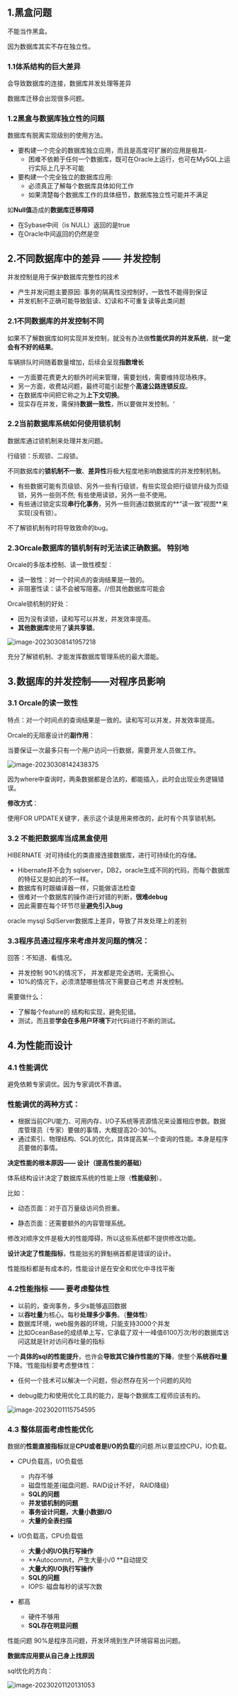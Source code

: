 ## 1.黑盒问题

不能当作黑盒。

因为数据库其实不存在独立性。

### 1.1体系结构的巨大差异

会导致数据库的连接，数据库并发处理等差异

数据库迁移会出现很多问题。

### 1.2黑盒与数据库独立性的问题

数据库有脱离实现级别的使用方法。

- 要构建一个完全的数据库独立应用，而且是高度可扩展的应用是极其-
  - 困难不依赖于任何一个数据库，既可在Oracle上运行，也可在MySQL上运行实际上几乎不可能
- 要构建一个完全独立的数据库应用:
  - 必须真正了解每个数据库具体如何工作
  - 如果清楚每个数据库工作的具体细节，数据库独立性可能并不满足

如**Null值**造成的**数据库迁移障碍**

- 在Sybase中间（is NULL）返回的是true
- 在Oracle中间返回的仍然是空



## 2.不同数据库中的差异 —— 并发控制

并发控制是用于保护数据库完整性的技术

- 产生并发问题主要原因: 事务的隔离性没控制好，一致性不能得到保证
- 并发机制不正确可能导致脏读、幻读和不可重复读等此类问题



### 2.1不同数据库的并发控制不同

如果不了解数据库如何实现并发控制，就没有办法做**性能优异的并发系统**，就**一定会有不好的结果**。



车辆排队时间随着数量增加，后续会呈现**指数增长**

- 一方面要花费更大的额外时间来管理，需要划线，需要维持现场秩序。
- 另一方面，收费站问题，最终可能引起整个**高速公路连锁反应**。
- 在数据库中间把它称之为**上下文切换**。
- 现实存在并发，需保持**数据一致性**，所以要做并发控制。‘



### 2.2当前数据库系统如何使用锁机制

数据库通过锁机制来处理并发问题。

行级锁：乐观锁、二段锁。

不同数据库的**锁机制不一致**、**差异性**将极大程度地影响数据库的并发控制机制。

- 有些数据可能有页级锁、另外一些有行级锁，有些实现会把行级锁升级为页级锁，另外一些则不然; 有些使用读锁，另外一些不使用。
- 有些通过锁定实现**串行化事务**，另外一些则通过数据库的**“读一致”视图**来实现(没有锁）。

不了解锁机制有时将导致致命的bug。

### 2.3Orcale数据库的锁机制有时无法读正确数据。 特别地

Orcale的多版本控制、读一致性模型：

- 读一致性：对一个时间点的查询结果是一致的。
- 非阻塞性读：读不会被写阻塞。//但其他数据库可能会

Orcale锁机制的好处：

- 因为没有读锁，读和写可以并发，并发效率提高。
- **其他数据库**使用了**读共享锁**。

![image-20230308141957218](img/开发中的数据库问题/image-20230308141957218.png)

充分了解锁机制、才能发挥数据库管理系统的最大潜能。



## 3.数据库的并发控制——对程序员影响

### 3.1 Orcale的读一致性

特点：对一个时间点的查询结果是一致的。读和写可以并发，并发效率提高。

Orcale的无阻塞设计的**副作用**：

当要保证一次最多只有一个用户访问一行数据，需要开发人员做工作。

![image-20230308142438375](img/开发中的数据库问题/image-20230308142438375.png)

因为where中查询时，两条数据都是合法的，都能插入，此时会出现业务逻辑错误。

**修改方式**：

使用FOR UPDATE关键字，表示这个读是用来修改的，此时有个共享锁机制。



### 3.2 不能把数据库当成黑盒使用

HIBERNATE
·对可持续化的类直接连接数据库，进行可持续化的存储。

- Hibernate并不会为 sqlserver，DB2，oracle生成不同的代码，而每个数据库的特征又是如此的不一样。
- 数据库有时跟编译器一样，只能做语法检查
- 很难对一个数据库的操作进行对错的判断，**很难debug**
- 因此需要在每个环节尽量**避免引入bug**

oracle mysql SqlServer数据库上差异，导致了并发处理上的差别

### 3.3程序员通过程序来考虑并发问题的情况：

回答：不知道、看情况。

- 并发控制
  90%的情况下，
  并发都是完全透明，无需担心。
- 10%的情况下，必须清楚哪些情况下需要自己考虑
  并发控制。

需要做什么：

- 了解每个feature的
  结构和实现，避免犯错。
- 测试，而且要**学会在多用户环境下**对代码进行不断的测试。



## 4.为性能而设计

### 4.1 性能调优

避免依赖专家调优。因为专家调优不靠谱。

### 性能调优的两种方式：

- 根据当前CPU能力、可用内存、I/O子系统等资源情况来设置相应参数。数据库管理员（专家）要做的事情，大概提高20-30%。
- 通过索引、物理结构、SQL的优化，具体提高某--个查询的性能。本身是程序员要做的事情。

**决定性能的根本原因—— 设计（提高性能的基础）**

体系结构设计决定了数据库系统的性能上限（**性能级别**）。

比如：

- 动态页面：对于百万量级访问负担重。

- 静态页面：还需要额外的内容管理系统。

修改对顺序文件是极大的性能障碍，所以这些系统都不提供修改功能。

**设计决定了性能指标**，性能拙劣的罪魁祸首都是错误的设计。

性能指标都是有成本的，性能设计是在安全和优化中寻找平衡

### 4.2性能指标 —— 要考虑整体性

- 以前的，查询事务，多少s能够返回数据
- 以**吞吐量**为核心。每秒**处理多少事务**。（**整体性**）
- 数据库环境，web服务器的环境，只能支持3000个并发
- 比如OceanBase的成绩单上写，它承载了双十一峰值6100万次/秒的数据库访问这就是针对访问吞吐量的指标



一个**具体的sql的性能提升**，也许会**导致其它操作性能的下降**，使整个**系统吞吐量**下降。‘性能指标要考虑整体性：

- 任何一个技术可以解决一个问题，但必然存在另一个问题的风险

- debug能力和使用优化工具的能力，是每个数据库工程师应该有的。

![image-20230201115754595](img/开发中的数据库问题/image-20230201115754595.png)



### 4.3 整体层面考虑性能优化

数据的**性能直接指标**就是**CPU或者是I/O的负载**的问题.所以要监控CPU，IO负载。

- CPU负载高，I/O负载低
  - 内存不够
  - 磁盘性能差(磁盘问题、RAID设计不好，
    RAID降级)
  - **SQL的问题**
  - **并发锁机制的问题**
  - **事务设计问题，大量小数据I/O**
  - **大量的全表扫描**

- I/O负载高，CPU负载低
  - **大量小的I/O执行写操作**
  - **Autocommit，产生大量小/0 **自动提交
  - **大量大的I/O执行写操作**
  - **SQL的问题**
  - IOPS: 磁盘每秒的读写次数
- 都高
  - 硬件不够用
  - **SQL存在明显问题**

性能问题 90%是程序员问题，开发环境到生产环境容易出问题。

**数据库应用要从自己身上找原因**

sql优化的方向：

![image-20230201120131053](img/开发中的数据库问题/image-20230201120131053.png)









